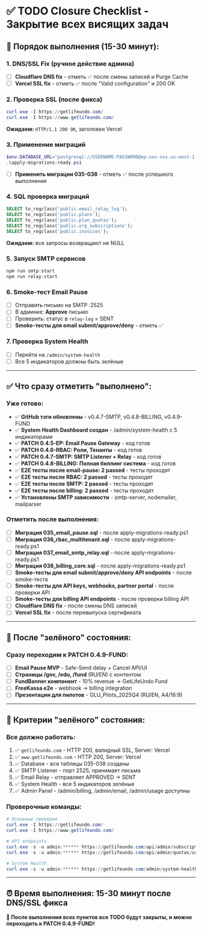 # ✅ TODO Closure Checklist - Закрытие всех висящих задач

## 🎯 Порядок выполнения (15-30 минут):

### **1. DNS/SSL Fix (ручное действие админа)**
- [ ] **Cloudflare DNS fix** - отметь ✅ после смены записей и Purge Cache
- [ ] **Vercel SSL fix** - отметь ✅ после "Valid configuration" и 200 OK

### **2. Проверка SSL (после фикса)**
```powershell
curl.exe -I https://getlifeundo.com/
curl.exe -I https://www.getlifeundo.com/
```
**Ожидаем:** `HTTP/1.1 200 OK`, заголовки Vercel

### **3. Применение миграций**
```powershell
$env:DATABASE_URL="postgresql://USERNAME:PASSWORD@ep-xxx-xxx.us-east-1.aws.neon.tech/neondb?sslmode=require"
.\apply-migrations-ready.ps1
```
- [ ] **Применить миграции 035-038** - отметь ✅ после успешного выполнения

### **4. SQL проверка миграций**
```sql
SELECT to_regclass('public.email_relay_log');
SELECT to_regclass('public.plans');
SELECT to_regclass('public.plan_quotas');
SELECT to_regclass('public.org_subscriptions');
SELECT to_regclass('public.invoices');
```
**Ожидаем:** все запросы возвращают не NULL

### **5. Запуск SMTP сервисов**
```powershell
npm run smtp:start
npm run relay:start
```

### **6. Smoke-тест Email Pause**
- [ ] Отправить письмо на SMTP :2525
- [ ] В админке: **Approve** письмо
- [ ] Проверить: статус в `relay-log` = SENT
- [ ] **Smoke-тесты для email submit/approve/deny** - отметь ✅

### **7. Проверка System Health**
- [ ] Перейти на `/admin/system-health`
- [ ] Все 5 индикаторов должны быть зелёные

---

## ✅ Что сразу отметить "выполнено":

### **Уже готово:**
- ✅ **GitHub тэги обновлены** - v0.4.7-SMTP, v0.4.8-BILLING, v0.4.9-FUND
- ✅ **System Health Dashboard создан** - /admin/system-health с 5 индикаторами
- ✅ **PATCH 0.4.5-EP: Email Pause Gateway** - код готов
- ✅ **PATCH 0.4.6-RBAC: Роли, Тенанты** - код готов
- ✅ **PATCH 0.4.7-SMTP: SMTP Listener + Relay** - код готов
- ✅ **PATCH 0.4.8-BILLING: Полная биллинг система** - код готов
- ✅ **E2E тесты после email-pause: 2 passed** - тесты проходят
- ✅ **E2E тесты после RBAC: 2 passed** - тесты проходят
- ✅ **E2E тесты после SMTP: 2 passed** - тесты проходят
- ✅ **E2E тесты после billing: 2 passed** - тесты проходят
- ✅ **Установлены SMTP зависимости** - smtp-server, nodemailer, mailparser

### **Отметить после выполнения:**
- [ ] **Миграция 035_email_pause.sql** - после apply-migrations-ready.ps1
- [ ] **Миграция 036_rbac_multitenant.sql** - после apply-migrations-ready.ps1
- [ ] **Миграция 037_email_smtp_relay.sql** - после apply-migrations-ready.ps1
- [ ] **Миграция 038_billing_core.sql** - после apply-migrations-ready.ps1
- [ ] **Smoke-тесты для email submit/approve/deny API endpoints** - после smoke-теста
- [ ] **Smoke-тесты для API keys, webhooks, partner portal** - после проверки API
- [ ] **Smoke-тесты для billing API endpoints** - после проверки billing API
- [ ] **Cloudflare DNS fix** - после смены DNS записей
- [ ] **Vercel SSL fix** - после перевыпуска сертификата

---

## 🚀 После "зелёного" состояния:

### **Сразу переходим к PATCH 0.4.9-FUND:**
- [ ] **Email Pause MVP** - Safe-Send delay + Cancel API/UI
- [ ] **Страницы /gov, /edu, /fund** (RU/EN) с контентом
- [ ] **FundBanner компонент** - 10% revenue → GetLifeUndo Fund
- [ ] **FreeKassa e2e** - webhook → billing integration
- [ ] **Презентации для пилотов** - GLU_Pilots_2025Q4 (RU/EN, A4/16:9)

---

## 🎯 Критерии "зелёного" состояния:

### **Все должно работать:**
1. ✅ `getlifeundo.com` - HTTP 200, валидный SSL, Server: Vercel
2. ✅ `www.getlifeundo.com` - HTTP 200, Server: Vercel
3. ✅ Database - все таблицы 035-038 созданы
4. ✅ SMTP Listener - порт 2525, принимает письма
5. ✅ Email Relay - отправляет APPROVED → SENT
6. ✅ System Health - все 5 индикаторов зелёные
7. ✅ Admin Panel - /admin/billing, /admin/email, /admin/usage доступны

### **Проверочные команды:**
```powershell
# Основные проверки
curl.exe -I https://getlifeundo.com/
curl.exe -I https://www.getlifeundo.com/

# API endpoints
curl.exe -s -u admin:****** https://getlifeundo.com/api/admin/subscription
curl.exe -s -u admin:****** https://getlifeundo.com/api/admin/quotas/usage

# System Health
curl.exe -s -u admin:****** https://getlifeundo.com/admin/system-health
```

---

## ⏰ Время выполнения: 15-30 минут после DNS/SSL фикса

**🎉 После выполнения всех пунктов все TODO будут закрыты, и можно переходить к PATCH 0.4.9-FUND!**

